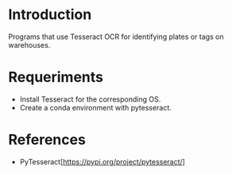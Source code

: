 # Introduction

Programs that use Tesseract OCR for identifying plates or tags on warehouses.

# Requeriments

- Install Tesseract for the corresponding OS.
- Create a conda environment with pytesseract.

# References

- PyTesseract[https://pypi.org/project/pytesseract/]